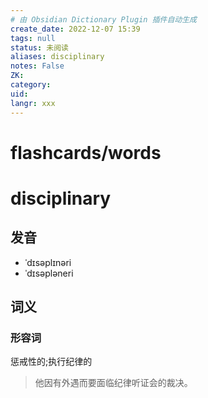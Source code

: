 ```yaml
---
# 由 Obsidian Dictionary Plugin 插件自动生成
create_date: 2022-12-07 15:39
tags: null
status: 未阅读 
aliases: disciplinary
notes: False
ZK: 
category: 
uid: 
langr: xxx
---
```

# flashcards/words

# disciplinary

## 发音

- ˈdɪsəplɪnəri
- ˈdɪsəpləneri

## 词义

### 形容词

惩戒性的;执行纪律的

> 他因有外遇而要面临纪律听证会的裁决。



